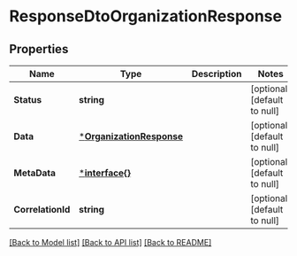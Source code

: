 # ResponseDtoOrganizationResponse

## Properties
Name | Type | Description | Notes
------------ | ------------- | ------------- | -------------
**Status** | **string** |  | [optional] [default to null]
**Data** | [***OrganizationResponse**](OrganizationResponse.md) |  | [optional] [default to null]
**MetaData** | [***interface{}**](interface{}.md) |  | [optional] [default to null]
**CorrelationId** | **string** |  | [optional] [default to null]

[[Back to Model list]](../README.md#documentation-for-models) [[Back to API list]](../README.md#documentation-for-api-endpoints) [[Back to README]](../README.md)

